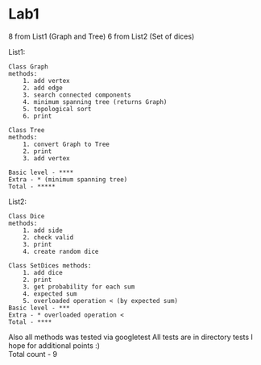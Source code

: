 # Lab1 
8 from List1 (Graph and Tree)
6 from List2 (Set of dices)

List1:

	Class Graph 
	methods:
		1. add vertex
		2. add edge
		3. search connected components 
		4. minimum spanning tree (returns Graph)
		5. topological sort
		6. print 

	Class Tree 
	methods:
		1. convert Graph to Tree
		2. print
		3. add vertex	

	Basic level - ****
	Extra - * (minimum spanning tree)
	Total - *****

List2:

	Class Dice
	methods:
		1. add side
		2. check valid
		3. print
		4. create random dice

	Class SetDices methods:
		1. add dice
		2. print
		3. get probability for each sum
		4. expected sum
		5. overloaded operation < (by expected sum)	 
	Basic level - ***
	Extra - * overloaded operation <
	Total - ****
	
Also all methods was tested via googletest
All tests are in directory tests
I hope for additional points :)  	
Total count - 9	

